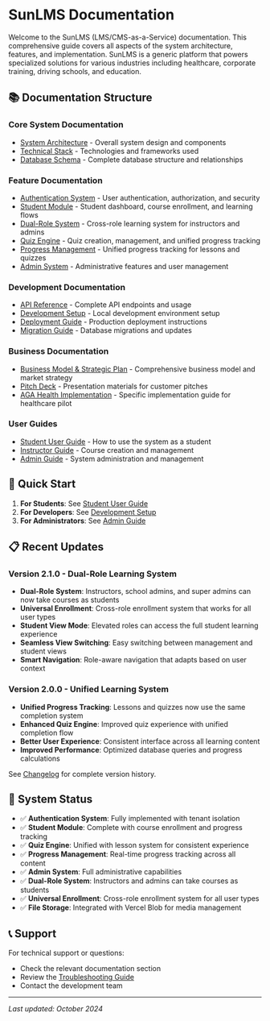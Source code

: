 # SunLMS Documentation

Welcome to the SunLMS (LMS/CMS-as-a-Service) documentation. This comprehensive guide covers all aspects of the system architecture, features, and implementation. SunLMS is a generic platform that powers specialized solutions for various industries including healthcare, corporate training, driving schools, and education.

## 📚 Documentation Structure

### Core System Documentation
- [System Architecture](system-architecture.md) - Overall system design and components
- [Technical Stack](technical-stack.md) - Technologies and frameworks used
- [Database Schema](database-schema.md) - Complete database structure and relationships

### Feature Documentation
- [Authentication System](authentication-system.md) - User authentication, authorization, and security
- [Student Module](student-module.md) - Student dashboard, course enrollment, and learning flows
- [Dual-Role System](dual-role-system.md) - Cross-role learning system for instructors and admins
- [Quiz Engine](quiz-engine.md) - Quiz creation, management, and unified progress tracking
- [Progress Management](progress-management.md) - Unified progress tracking for lessons and quizzes
- [Admin System](admin-system.md) - Administrative features and user management

### Development Documentation
- [API Reference](api-reference.md) - Complete API endpoints and usage
- [Development Setup](development-setup.md) - Local development environment setup
- [Deployment Guide](deployment-guide.md) - Production deployment instructions
- [Migration Guide](migration-guide.md) - Database migrations and updates

### Business Documentation
- [Business Model & Strategic Plan](business-model.md) - Comprehensive business model and market strategy
- [Pitch Deck](pitch-deck.md) - Presentation materials for customer pitches
- [AGA Health Implementation](aga-health-implementation.md) - Specific implementation guide for healthcare pilot

### User Guides
- [Student User Guide](student-user-guide.md) - How to use the system as a student
- [Instructor Guide](instructor-guide.md) - Course creation and management
- [Admin Guide](admin-guide.md) - System administration and management

## 🚀 Quick Start

1. **For Students**: See [Student User Guide](student-user-guide.md)
2. **For Developers**: See [Development Setup](development-setup.md)
3. **For Administrators**: See [Admin Guide](admin-guide.md)

## 📋 Recent Updates

### Version 2.1.0 - Dual-Role Learning System
- **Dual-Role System**: Instructors, school admins, and super admins can now take courses as students
- **Universal Enrollment**: Cross-role enrollment system that works for all user types
- **Student View Mode**: Elevated roles can access the full student learning experience
- **Seamless View Switching**: Easy switching between management and student views
- **Smart Navigation**: Role-aware navigation that adapts based on user context

### Version 2.0.0 - Unified Learning System
- **Unified Progress Tracking**: Lessons and quizzes now use the same completion system
- **Enhanced Quiz Engine**: Improved quiz experience with unified completion flow
- **Better User Experience**: Consistent interface across all learning content
- **Improved Performance**: Optimized database queries and progress calculations

See [Changelog](../CHANGELOG.md) for complete version history.

## 🔧 System Status

- ✅ **Authentication System**: Fully implemented with tenant isolation
- ✅ **Student Module**: Complete with course enrollment and progress tracking
- ✅ **Quiz Engine**: Unified with lesson system for consistent experience
- ✅ **Progress Management**: Real-time progress tracking across all content
- ✅ **Admin System**: Full administrative capabilities
- ✅ **Dual-Role System**: Instructors and admins can take courses as students
- ✅ **Universal Enrollment**: Cross-role enrollment system for all user types
- ✅ **File Storage**: Integrated with Vercel Blob for media management

## 📞 Support

For technical support or questions:
- Check the relevant documentation section
- Review the [Troubleshooting Guide](troubleshooting.md)
- Contact the development team

---

*Last updated: October 2024*
